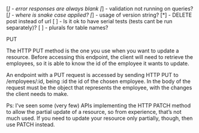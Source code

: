 [*] - error responses are always blank
[*] - validation not running on queries?
[*] - where is snake case applied?
[*] - usage of version string?
[*] - DELETE post instead of url
[ ] - Is it ok to have serial tests (tests cant be run separately)?
[ ] - plurals for table names?

PUT

The HTTP PUT method is the one you use when you want to update a resource. Before accessing this endpoint, the client will need to retrieve the employees, so it is able to know the id of the employee it wants to update.

An endpoint with a PUT request is accessed by sending HTTP PUT to /employees/:id, being :id the id of the chosen employee. In the body of the request must be the object that represents the employee, with the changes the client needs to make.

Ps: I’ve seen some (very few) APIs implementing the HTTP PATCH method to allow the partial update of a resource, so from experience, that’s not much used. If you need to update your resource only partially, though, then use PATCH instead.



